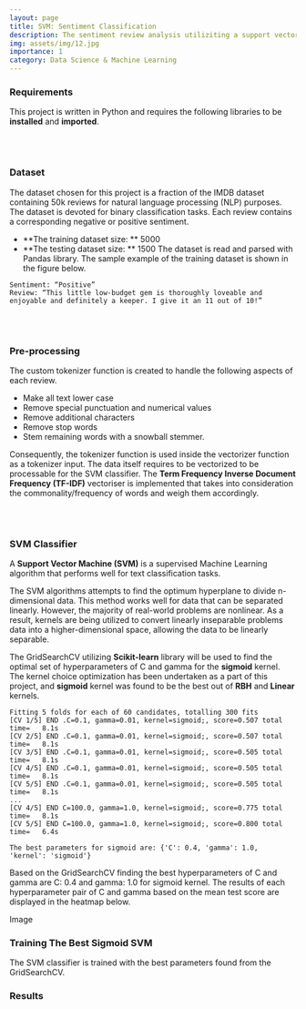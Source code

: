 ```yaml
---
layout: page
title: SVM: Sentiment Classification
description: The sentiment review analysis utiliziting a support vector machine
img: assets/img/12.jpg
importance: 1
category: Data Science & Machine Learning
---
```


### **Requirements**
This project is written in Python and requires the following libraries to be **installed** and **imported**.

<script src="https://gist.github.com/mphamsy/47122ea0b84e2266ffb809d02c64e550.js"></script>
<br/><br/>

### **Dataset**
The dataset chosen for this project is a fraction of the IMDB dataset containing 50k reviews for natural language processing (NLP) purposes. The dataset is devoted for binary classification tasks. Each review contains a corresponding negative or positive sentiment.
- **The training dataset size: ** 5000
- **The testing dataset size: ** 1500
The dataset is read and parsed with Pandas library. The sample example of the training dataset is shown in the figure below.

```
Sentiment: “Positive”
Review: “This little low-budget gem is thoroughly loveable and enjoyable and definitely a keeper. I give it an 11 out of 10!”
```
<br/><br/>

### **Pre-processing**
The custom tokenizer function is created to handle the following aspects of each review.
-	Make all text lower case
-	Remove special punctuation and numerical values
-	Remove additional characters
-	Remove stop words
-	Stem remaining words with a snowball stemmer.

<script src="https://gist.github.com/mphamsy/0f9b39a0895e7df9b0ada44132bb6f89.js"></script>

Consequently, the tokenizer function is used inside the vectorizer function as a tokenizer input. The data itself requires to be vectorized to be processable for the SVM classifier.  The **Term Frequency Inverse Document Frequency (TF-IDF)** vectoriser is implemented that takes into consideration the commonality/frequency of words and weigh them accordingly. 

<script src="https://gist.github.com/mphamsy/e196f83c65dbadea36415bb13a867f07.js"></script>
<br/><br/>

### **SVM Classifier**

A **Support Vector Machine (SVM)** is a supervised Machine Learning algorithm that performs well for text classification tasks. 

The SVM algorithms attempts to find the optimum hyperplane to divide n-dimensional data. This method works well for data that can be separated linearly. However, the majority of real-world problems are nonlinear. As a result, kernels are being utilized to convert linearly inseparable problems data into a higher-dimensional space, allowing the data to be linearly separable. 

The GridSearchCV utilizing **Scikit-learn** library will be used to find the optimal set of hyperparameters of C and gamma for the **sigmoid** kernel. The kernel choice optimization has been undertaken as a part of this project, and **sigmoid** kernel was found to be the best out of **RBH** and **Linear** kernels.

<script src="https://gist.github.com/mphamsy/335110934b18db63029229f2170ed333.js"></script>

```
Fitting 5 folds for each of 60 candidates, totalling 300 fits
[CV 1/5] END .C=0.1, gamma=0.01, kernel=sigmoid;, score=0.507 total time=   8.1s
[CV 2/5] END .C=0.1, gamma=0.01, kernel=sigmoid;, score=0.507 total time=   8.1s
[CV 3/5] END .C=0.1, gamma=0.01, kernel=sigmoid;, score=0.505 total time=   8.1s
[CV 4/5] END .C=0.1, gamma=0.01, kernel=sigmoid;, score=0.505 total time=   8.1s
[CV 5/5] END .C=0.1, gamma=0.01, kernel=sigmoid;, score=0.505 total time=   8.1s
...
[CV 4/5] END C=100.0, gamma=1.0, kernel=sigmoid;, score=0.775 total time=   8.1s
[CV 5/5] END C=100.0, gamma=1.0, kernel=sigmoid;, score=0.800 total time=   6.4s

The best parameters for sigmoid are: {'C': 0.4, 'gamma': 1.0, 'kernel': 'sigmoid'}
```

Based on the GridSearchCV finding the best hyperparameters of C and gamma are C: 0.4 and gamma: 1.0 for sigmoid kernel. The results of each hyperparameter pair of C and gamma based on the mean test score are displayed in the heatmap below.

Image

### **Training The Best Sigmoid SVM**
The SVM classifier is trained with the best parameters found from the GridSearchCV.

<script src="https://gist.github.com/mphamsy/4634d9d8313d6bb3b620224dcfbf3aa9.js"></script>

### **Results**

<script src="https://gist.github.com/mphamsy/13187488c21b0f5e8ba15c51066fc44a.js"></script>

